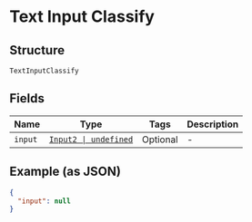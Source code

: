 
# Text Input Classify

## Structure

`TextInputClassify`

## Fields

| Name | Type | Tags | Description |
|  --- | --- | --- | --- |
| `input` | [`Input2 \| undefined`](/doc/models/input-2.md) | Optional | - |

## Example (as JSON)

```json
{
  "input": null
}
```

